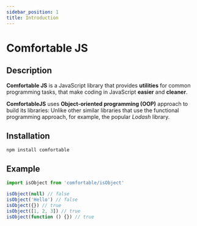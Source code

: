 ```yaml
---
sidebar_position: 1
title: Introduction
---
```


# Comfortable JS

## Description

**Comfortable JS** is a JavaScript library that provides **utilities** for common programming tasks, that make coding in JavaScript **easier** and **cleaner**.

**ComfortableJS** uses **Object-oriented programming (OOP)** approach to build its libraries: Unlike other similar libraries that use the functional programming approach, for example, the popular *Lodash* library.

## Installation

```
npm install comfortable
```

## Example

```js
import isObject from 'comfortable/isObject'

isObject(null) // false
isObject('Hello') // false
isObject({}) // true
isObject([1, 2, 3]) // true
isObject(function () {}) // true
```

